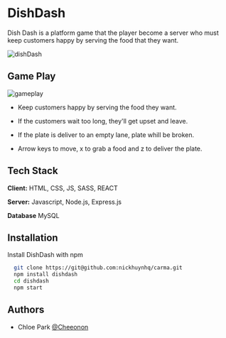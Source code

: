 
# DishDash



Dish Dash is a platform game that the player become a server who must keep customers happy by serving the food that they want. 

![dishDash](https://user-images.githubusercontent.com/87233311/193020033-5f4cac40-39a4-4553-bf7e-ab101af364a0.png)


## Game Play

![gameplay](https://user-images.githubusercontent.com/87233311/193019994-5ae9a7e1-b92e-47a2-8fc8-91fa06a87e06.png)

* Keep customers happy by serving the food they want.

* If the customers wait too long, they'll get upset and leave.

* If the plate is deliver to an empty lane, plate whill be broken.

* Arrow keys to move, x to grab a food and z to deliver the plate. 



## Tech Stack

**Client:** HTML, CSS, JS, SASS, REACT

**Server:** Javascript, Node.js, Express.js

**Database** MySQL




## Installation

Install DishDash with npm

```bash
  git clone https://git@github.com:nickhuynhq/carma.git
  npm install dishdash
  cd dishdash
  npm start
```


## Authors

-  Chloe Park [@Cheeonon](https://www.github.com/Cheeonon)

